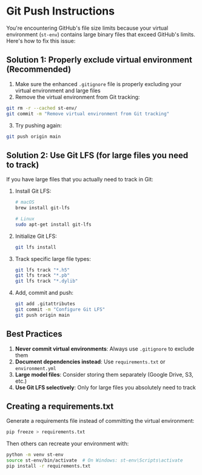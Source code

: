 # Git Push Instructions

You're encountering GitHub's file size limits because your virtual environment (`st-env`) contains large binary files that exceed GitHub's limits. Here's how to fix this issue:

## Solution 1: Properly exclude virtual environment (Recommended)

1. Make sure the enhanced `.gitignore` file is properly excluding your virtual environment and large files
2. Remove the virtual environment from Git tracking:

```bash
git rm -r --cached st-env/
git commit -m "Remove virtual environment from Git tracking"
```

3. Try pushing again:

```bash
git push origin main
```

## Solution 2: Use Git LFS (for large files you need to track)

If you have large files that you actually need to track in Git:

1. Install Git LFS:
   ```bash
   # macOS
   brew install git-lfs
   
   # Linux
   sudo apt-get install git-lfs
   ```

2. Initialize Git LFS:
   ```bash
   git lfs install
   ```

3. Track specific large file types:
   ```bash
   git lfs track "*.h5"
   git lfs track "*.pb"
   git lfs track "*.dylib"
   ```

4. Add, commit and push:
   ```bash
   git add .gitattributes
   git commit -m "Configure Git LFS"
   git push origin main
   ```

## Best Practices

1. **Never commit virtual environments**: Always use `.gitignore` to exclude them
2. **Document dependencies instead**: Use `requirements.txt` or `environment.yml`
3. **Large model files**: Consider storing them separately (Google Drive, S3, etc.)
4. **Use Git LFS selectively**: Only for large files you absolutely need to track

## Creating a requirements.txt

Generate a requirements file instead of committing the virtual environment:

```bash
pip freeze > requirements.txt
```

Then others can recreate your environment with:

```bash
python -m venv st-env
source st-env/bin/activate  # On Windows: st-env\Scripts\activate
pip install -r requirements.txt
```
